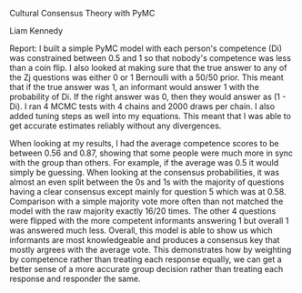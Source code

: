 Cultural Consensus Theory with PyMC

Liam Kennedy





Report:
I built a simple PyMC model with each person's competence (Di) was constrained between 0.5 and 1 so that nobody's competence was less than a coin flip. 
I also looked at making sure that the true answer to any of the Zj questions was either 0 or 1 Bernoulli with a 50/50 prior. This meant that if the true answer was 1, an informant would answer 1 with the probability of Di.
If the right answer was 0, then they would answer as (1 - Di). I ran 4 MCMC tests with 4 chains and 2000 draws per chain. I also added tuning steps as well into my equations. 
This meant that I was able to get accurate estimates reliably without any divergences. 

When looking at my results, I had the average competence scores to be between 0.56 and 0.87, showing that some people were much more in sync with the group than others. 
For example, if the average was 0.5 it would simply be guessing. 
When looking at the consensus probabilities, it was almost an even split between the 0s and 1s with the majority of questions having a clear consensus except mainly for question 5 which was at 0.58.
Comparison with a simple majority vote more often than not matched the model with the raw majority exactly 16/20 times. 
The other 4 questions were flipped with the more competent informants answering 1 but overall 1 was answered much less.
Overall, this model is able to show us which informants are most knowledgeable and produces a consensus key that mostly argrees with the average vote. 
This demonstrates how by weighting by competence rather than treating each response equally, we can get a better sense of a more accurate group decision rather than treating each response and responder the same.
